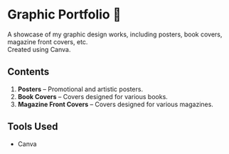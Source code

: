 # Graphic Portfolio 🎨

A showcase of my graphic design works, including posters, book covers, magazine front covers, etc.  
Created using Canva.

## Contents

1. **Posters** – Promotional and artistic posters.  
2. **Book Covers** – Covers designed for various books.
3. **Magazine Front Covers** – Covers designed for various magazines.

## Tools Used

- Canva
